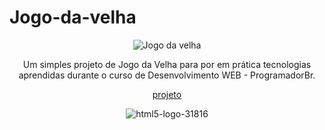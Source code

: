 # Jogo-da-velha

<div align="center">
  
![Jogo da velha](https://user-images.githubusercontent.com/93929433/145098466-91ad426b-6e98-4232-ab21-72c2083cdc7e.jpg)

  </div>
  
<p align="center">
Um simples projeto de Jogo da Velha para por em prática tecnologias aprendidas durante o curso de Desenvolvimento WEB - ProgramadorBr.
  </p>
  
  <div align="center">
  
  [projeto](https://nicolasnarciso.github.io/Jogo-da-velha/)
  
</div>

<div align="center">
  
![html5-logo-31816](https://user-images.githubusercontent.com/93929433/145895892-84404a1a-3476-45af-8b46-3422d4c229f6.png) 
  
</div>


